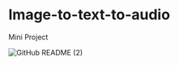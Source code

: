 # Image-to-text-to-audio
Mini Project


![GitHub README (2)](https://github.com/Archita-Shankar/Image-to-text-to-audio/assets/121395581/2bdafb06-9f8f-4bc7-9aeb-35fd72bcf506)
